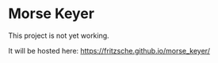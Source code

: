 # Morse Keyer

This project is not yet working.

It will be hosted here:
<https://fritzsche.github.io/morse_keyer/>
